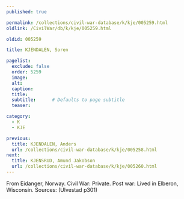 ```yaml
---
published: true

permalink: /collections/civil-war-database/k/kje/005259.html
oldlink: /CivilWar/db/k/kje/005259.html

oldid: 005259

title: KJENDALEN, Soren

pagelist:
  exclude: false
  order: 5259
  image: 
  alt:
  caption:
  title:
  subtitle:      # Defaults to page subtitle
  teaser:

category: 
  - K 
  - KJE

previous:
  title: KJENDALEN, Anders
  url: /collections/civil-war-database/k/kje/005258.html  
next:
  title: KJENSRUD, Amund Jakobson
  url: /collections/civil-war-database/k/kje/005260.html   
---
```

From Eidanger, Norway. Civil War: Private. Post war: Lived in Elberon, Wisconsin. Sources: (Ulvestad p301)